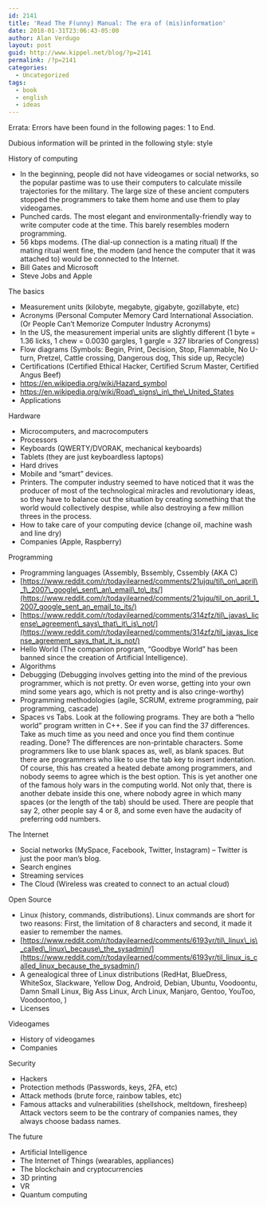 ```yaml
---
id: 2141
title: 'Read The F(unny) Manual: The era of (mis)information'
date: 2018-01-31T23:06:43-05:00
author: Alan Verdugo
layout: post
guid: http://www.kippel.net/blog/?p=2141
permalink: /?p=2141
categories:
  - Uncategorized
tags:
  - book
  - english
  - ideas
---
```

Errata: Errors have been found in the following pages: 1 to End.

Dubious information will be printed in the following style: style

History of computing

  * In the beginning, people did not have videogames or social networks, so the popular pastime was to use their computers to calculate missile trajectories for the military. The large size of these ancient computers stopped the programmers to take them home and use them to play videogames.
  * Punched cards. The most elegant and environmentally-friendly way to write computer code at the time. This barely resembles modern programming.
  * 56 kbps modems. (The dial-up connection is a mating ritual) If the mating ritual went fine, the modem (and hence the computer that it was attached to) would be connected to the Internet.
  * Bill Gates and Microsoft
  * Steve Jobs and Apple

The basics

  * Measurement units (kilobyte, megabyte, gigabyte, gozillabyte, etc)
  * Acronyms (Personal Computer Memory Card International Association. (Or People Can&#8217;t Memorize Computer Industry Acronyms)
  * In the US, the measurement imperial units are slightly different (1 byte = 1.36 licks, 1 chew = 0.0030 gargles, 1 gargle = 327 libraries of Congress)
  * Flow diagrams (Symbols: Begin, Print, Decision, Stop, Flammable, No U-turn, Pretzel, Cattle crossing, Dangerous dog, This side up, Recycle)
  * Certifications (Certified Ethical Hacker, Certified Scrum Master, Certified Angus Beef)
  * https://en.wikipedia.org/wiki/Hazard_symbol
  * https://en.wikipedia.org/wiki/Road\_signs\_in\_the\_United_States
  * Applications

Hardware

  * Microcomputers, and macrocomputers
  * Processors
  * Keyboards (QWERTY/DVORAK, mechanical keyboards)
  * Tablets (they are just keyboardless laptops)
  * Hard drives
  * Mobile and &#8220;smart&#8221; devices.
  * Printers. The computer industry seemed to have noticed that it was the producer of most of the technological miracles and revolutionary ideas, so they have to balance out the situation by creating something that the world would collectively despise, while also destroying a few million threes in the process.
  * How to take care of your computing device (change oil, machine wash and line dry)
  * Companies (Apple, Raspberry)

Programming

  * Programming languages (Assembly, Bssembly, Cssembly (AKA C)
  * [https://www.reddit.com/r/todayilearned/comments/21ujqu/til\_on\_april\_1\_2007\_google\_sent\_an\_email\_to\_its/](https://www.reddit.com/r/todayilearned/comments/21ujqu/til_on_april_1_2007_google_sent_an_email_to_its/)
  * [https://www.reddit.com/r/todayilearned/comments/314zfz/til\_javas\_license\_agreement\_says\_that\_it\_is\_not/](https://www.reddit.com/r/todayilearned/comments/314zfz/til_javas_license_agreement_says_that_it_is_not/)
  * Hello World (The companion program, &#8220;Goodbye World&#8221; has been banned since the creation of Artificial Intelligence).
  * Algorithms
  * Debugging (Debugging involves getting into the mind of the previous programmer, which is not pretty. Or even worse, getting into your own mind some years ago, which is not pretty and is also cringe-worthy)
  * Programming methodologies (agile, SCRUM, extreme programming, pair programming, cascade)
  * Spaces vs Tabs. Look at the following programs. They are both a &#8220;hello world&#8221; program written in C++. See if you can find the 37 differences. Take as much time as you need and once you find them continue reading. Done? The differences are non-printable characters. Some programmers like to use blank spaces as, well, as blank spaces. But there are programmers who like to use the tab key to insert indentation. Of course, this has created a heated debate among programmers, and nobody seems to agree which is the best option. This is yet another one of the famous holy wars in the computing world. Not only that, there is another debate inside this one, where nobody agree in which many spaces (or the length of the tab) should be used. There are people that say 2, other people say 4 or 8, and some even have the audacity of preferring odd numbers.

The Internet

  * Social networks (MySpace, Facebook, Twitter, Instagram) &#8211; Twitter is just the poor man&#8217;s blog.
  * Search engines
  * Streaming services
  * The Cloud (Wireless was created to connect to an actual cloud)

Open Source

  * Linux (history, commands, distributions). Linux commands are short for two reasons: First, the limitation of 8 characters and second, it made it easier to remember the names.
  * [https://www.reddit.com/r/todayilearned/comments/6193yr/til\_linux\_is\_called\_linux\_because\_the_sysadmin/](https://www.reddit.com/r/todayilearned/comments/6193yr/til_linux_is_called_linux_because_the_sysadmin/)
  * A genealogical three of Linux distributions (RedHat, BlueDress, WhiteSox, Slackware, Yellow Dog, Android, Debian, Ubuntu, Voodoontu, Damn Small Linux, Big Ass Linux, Arch Linux, Manjaro, Gentoo, YouToo, Voodoontoo, )
  * Licenses

Videogames

  * History of videogames
  * Companies

Security

  * Hackers
  * Protection methods (Passwords, keys, 2FA, etc)
  * Attack methods (brute force, rainbow tables, etc)
  * Famous attacks and vulnerabilities (shellshock, meltdown, firesheep) Attack vectors seem to be the contrary of companies names, they always choose badass names.

The future

  * Artificial Intelligence
  * The Internet of Things (wearables, appliances)
  * The blockchain and cryptocurrencies
  * 3D printing
  * VR
  * Quantum computing